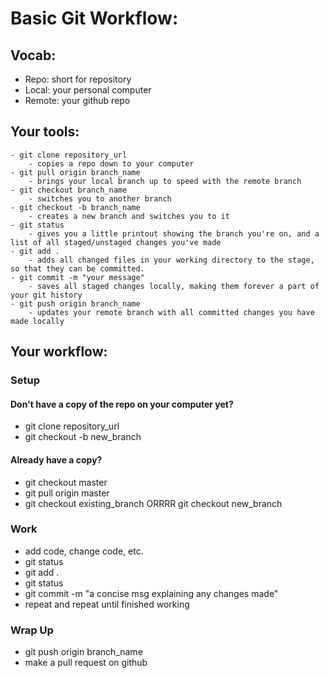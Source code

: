 # Basic Git Workflow:

## Vocab:
- Repo: short for repository
- Local: your personal computer
- Remote: your github repo

## Your tools:
	- git clone repository_url
		- copies a repo down to your computer
	- git pull origin branch_name
		- brings your local branch up to speed with the remote branch
	- git checkout branch_name
		- switches you to another branch
	- git checkout -b branch_name
		- creates a new branch and switches you to it
	- git status 
		- gives you a little printout showing the branch you're on, and a list of all staged/unstaged changes you've made
	- git add .
		- adds all changed files in your working directory to the stage, so that they can be committed.
	- git commit -m "your message"
		- saves all staged changes locally, making them forever a part of your git history
	- git push origin branch_name
		- updates your remote branch with all committed changes you have made locally

## Your workflow:

### Setup

#### Don't have a copy of the repo on your computer yet?
- git clone repository_url
- git checkout -b new_branch

#### Already have a copy?
- git checkout master
- git pull origin master
- git checkout existing_branch ORRRR git checkout new_branch

### Work
- add code, change code, etc.
- git status
- git add . 
- git status
- git commit -m "a concise msg explaining any changes made"
- repeat and repeat until finished working

### Wrap Up
- git push origin branch_name
- make a pull request on github
